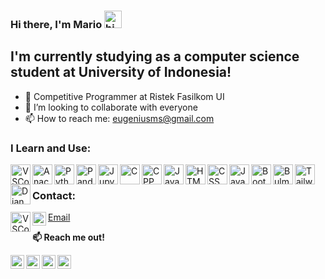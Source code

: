 ### **Hi there, I'm Mario** <img src="https://user-images.githubusercontent.com/1303154/88677602-1635ba80-d120-11ea-84d8-d263ba5fc3c0.gif" width="28px" alt="hi">

## I'm currently studying as a computer science student at University of Indonesia!
- 🔭 Competitive Programmer at Ristek Fasilkom UI
- 👯 I’m looking to collaborate with everyone
- 📫 How to reach me: eugeniusms@gmail.com

### I Learn and Use:

<p align="center">
<img align="left" alt="VSCode" width="32px" src="https://cdn.jsdelivr.net/gh/devicons/devicon/icons/visualstudio/visualstudio-plain.svg" />   
</p>

<img align="left" alt="Anaconda" width="32px" src="https://cdn.jsdelivr.net/gh/devicons/devicon/icons/anaconda/anaconda-original.svg" />
<img align="left" alt="Python" width="32px" src="https://cdn.jsdelivr.net/gh/devicons/devicon/icons/python/python-original.svg" /> 
<img align="left" alt="Pandas" width="32px" src="https://cdn.jsdelivr.net/gh/devicons/devicon/icons/pandas/pandas-original.svg" />    
<img align="left" alt="Jupyter" width="32px" src="https://cdn.jsdelivr.net/gh/devicons/devicon/icons/jupyter/jupyter-original.svg" />

<img align="left" alt="C" width="32px" src="https://cdn.jsdelivr.net/gh/devicons/devicon/icons/c/c-original.svg" />       
<img align="left" alt="CPP" width="32px" src="https://cdn.jsdelivr.net/gh/devicons/devicon/icons/cplusplus/cplusplus-original.svg" />          
<img align="left" alt="Java" width="32px" src="https://cdn.jsdelivr.net/gh/devicons/devicon/icons/java/java-original.svg" />
          
<img align="left" alt="HTML" width="32px" src="https://cdn.jsdelivr.net/gh/devicons/devicon/icons/html5/html5-original.svg" />          
<img align="left" alt="CSS" width="32px" src="https://cdn.jsdelivr.net/gh/devicons/devicon/icons/css3/css3-original.svg" />          
<img align="left" alt="JavaScript" width="32px" src="https://cdn.jsdelivr.net/gh/devicons/devicon/icons/javascript/javascript-original.svg" />
<img align="left" alt="Bootstrap" width="32px" src="https://cdn.jsdelivr.net/gh/devicons/devicon/icons/bootstrap/bootstrap-original.svg" />          
<img align="left" alt="Bulma" width="32px" src="https://cdn.jsdelivr.net/gh/devicons/devicon/icons/bulma/bulma-plain.svg" />
<img align="left" alt="Tailwind" width="32px" src="https://cdn.jsdelivr.net/gh/devicons/devicon/icons/tailwindcss/tailwindcss-plain.svg" />          
<img align="left" alt="Django" width="32px" src="https://cdn.jsdelivr.net/gh/devicons/devicon/icons/django/django-plain.svg" />
</p>
</br>

### Contact:

<p align="center">
<img align="left" alt="VSCode" width="32px" src="https://cdn.jsdelivr.net/gh/devicons/devicon/icons/visualstudio/visualstudio-plain.svg" />   
</p>

[<img align="left" alt="eugeniusms | Email" width="22px" src="https://cdn2.iconfinder.com/data/icons/social-media-2259/512/gmail-256.png" /><p style="color:gold;">Email</p>][email] 

**📫 Reach me out!**

[<img align="left" alt="eugeniusms | LinkedIn" width="22px" src="https://cdn2.iconfinder.com/data/icons/social-media-2285/512/1_Linkedin_unofficial_colored_svg-128.png" />][linkedin]
[<img align="left" alt="eugeniusms | Twitter" width="22px" src="https://cdn2.iconfinder.com/data/icons/social-media-2285/512/1_Twitter3_colored_svg-512.png" />][twitter]
[<img align="left" alt="eugeniusms | Instagram" width="22px" src="https://cdn2.iconfinder.com/data/icons/social-media-2285/512/1_Instagram_colored_svg_1-128.png" />][instagram]
[<img align="left" alt="eugeniusms | Blog" width="22px" src="https://cdn1.iconfinder.com/data/icons/logotypes/32/wordpress-256.png" />][blog]

[python]: https://camo.githubusercontent.com/a71f1a20d58a3506dd5f32dcb31461bd5102a0bd33dbf49db9195c589eaca8d7/68747470733a2f2f696d672e736869656c64732e696f2f62616467652f707974686f6e2532302d2532333134333534432e7376673f267374796c653d666f722d7468652d6261646765266c6f676f3d707974686f6e266c6f676f436f6c6f723d7768697465
[cpp]:
https://camo.githubusercontent.com/22adfb1d85bcb2de22efe8036b9ba680ccf43a8303ce921c934b994607400754/68747470733a2f2f696d672e736869656c64732e696f2f62616467652f632b2b2d2532333030353939432e7376673f267374796c653d666f722d7468652d6261646765266c6f676f3d63253242253242266f676f436f6c6f723d7768697465

[email]: mailto:eugeniusms@gmail.com
[linkedin]: https://www.linkedin.com/in/eugenius-mario-s
[twitter]: https://twitter.com/eugenius_ms
[instagram]: https://instagram.com/eugeniusmario
[blog]: https://mariojournalnnote.wordpress.com


